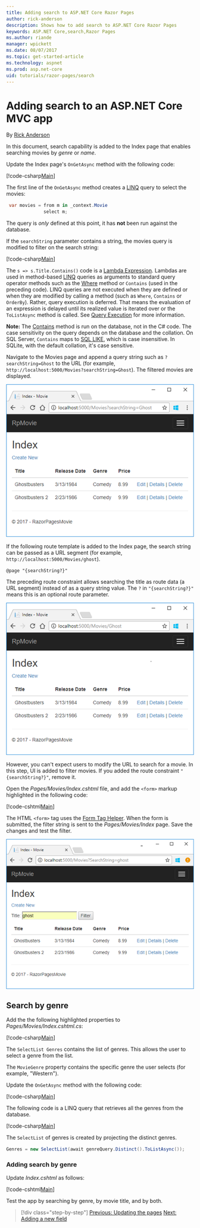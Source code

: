 ```yaml
---
title: Adding search to ASP.NET Core Razor Pages
author: rick-anderson
description: Shows how to add search to ASP.NET Core Razor Pages
keywords: ASP.NET Core,search,Razor Pages
ms.author: riande
manager: wpickett
ms.date: 08/07/2017
ms.topic: get-started-article
ms.technology: aspnet
ms.prod: asp.net-core
uid: tutorials/razor-pages/search
---
```

# Adding search to an ASP.NET Core MVC app

By [Rick Anderson](https://twitter.com/RickAndMSFT)

In this document, search capability is added to the Index page that enables searching movies by *genre* or *name*.

Update the Index page's `OnGetAsync` method with the following code:

[!code-csharp[Main](razor-pages-start/sample/RazorPagesMovie/Pages/Movies/Index.cshtml.cs?name=snippet_1stSearch)]

The first line of the `OnGetAsync` method creates a [LINQ](https://docs.microsoft.com/dotnet/csharp/programming-guide/concepts/linq/) query to select the movies:

```csharp
 var movies = from m in _context.Movie
              select m;
```

The query is *only* defined at this point, it has **not** been run against the database.

If the `searchString` parameter contains a string, the movies query is modified to filter on the search string:

[!code-csharp[Main](razor-pages-start/sample/RazorPagesMovie/Pages/Movies/Index.cshtml.cs?name=snippet_SearchNull)]

The `s => s.Title.Contains()` code is a [Lambda Expression](https://docs.microsoft.com/en-us/dotnet/csharp/programming-guide/statements-expressions-operators/lambda-expressions). Lambdas are used in method-based [LINQ](https://docs.microsoft.com/dotnet/csharp/programming-guide/concepts/linq/) queries as arguments to standard query operator methods such as the [Where](https://docs.microsoft.com/en-us/dotnet/csharp/programming-guide/concepts/linq/query-syntax-and-method-syntax-in-linq) method or `Contains` (used in the preceding code). LINQ queries are not executed when they are defined or when they are modified by calling a method (such as `Where`, `Contains`  or `OrderBy`). Rather, query execution is deferred. That means the evaluation of an expression is delayed until its realized value is iterated over or the `ToListAsync` method is called. See [Query Execution](https://docs.microsoft.com/en-us/dotnet/framework/data/adonet/ef/language-reference/query-execution) for more information.

**Note:** The [Contains](http://msdn.microsoft.com/library/bb155125.aspx) method is run on the database, not in the C# code. The case sensitivity on the query depends on the database and the collation. On SQL Server, `Contains` maps to [SQL LIKE](https://docs.microsoft.com/en-us/sql/t-sql/language-elements/like-transact-sql), which is case insensitive. In SQLite, with the default collation, it's case sensitive.

Navigate to the Movies page and append a query string such as `?searchString=Ghost` to the URL (for example, `http://localhost:5000/Movies?searchString=Ghost`). The filtered movies are displayed.

![Index view](search/_static/ghost.png)

If the following route template is added to the Index page, the search string can be passed as a URL segment (for example, `http://localhost:5000/Movies/ghost`).

```cshtml
@page "{searchString?}"
```

The preceding route constraint allows searching the title as route data (a URL segment) instead of as a query string value.  The `?` in `"{searchString?}"` means this is an optional route parameter.

![Index view with the word ghost added to the Url and a returned movie list of two movies, Ghostbusters and Ghostbusters 2](search/_static/g2.png)

However, you can't expect users to modify the URL to search for a movie. In this step, UI is added to filter movies. If you added the route constraint `"{searchString?}"`, remove it.

Open the *Pages/Movies/Index.cshtml* file, and add the `<form>` markup highlighted in the following code:

[!code-cshtml[Main](razor-pages-start/sample/RazorPagesMovie/Pages/Movies/Index2.cshtml?highlight=14-19&range=1-22)]

The HTML `<form>` tag uses the [Form Tag Helper](xref:mvc/views/working-with-forms#the-form-tag-helper). When the form is submitted, the filter string is sent to the *Pages/Movies/Index* page. Save the changes and test the filter.

![Index view with the word ghost typed into the Title filter textbox](search/_static/filter.png)

## Search by genre

Add the the following highlighted properties to *Pages/Movies/Index.cshtml.cs*:

[!code-csharp[Main](razor-pages-start/sample/RazorPagesMovie/Pages/Movies/Index.cshtml.cs?name=snippet_newProps&highlight=11-)]

The `SelectList Genres` contains the list of genres. This allows the user to select a genre from the list.

The `MovieGenre` property contains the specific genre the user selects (for example, "Western").

Update the `OnGetAsync` method with the following code:

[!code-csharp[Main](razor-pages-start/sample/RazorPagesMovie/Pages/Movies/Index.cshtml.cs?name=snippet_SearchGenre)]

The following code is a LINQ query that retrieves all the genres from the database.

[!code-csharp[Main](razor-pages-start/sample/RazorPagesMovie/Pages/Movies/Index.cshtml.cs?name=snippet_LINQ)]

The `SelectList` of genres is created by projecting the distinct genres.

<!-- BUG in OPS
Tag snippet_selectlist's start line '75' should be less than end line '29' when resolving "[!code-csharp[Main](razor-pages-start/sample/RazorPagesMovie/Pages/Movies/Index.cshtml.cs?name=snippet_SelectList)]"

There is no start line.

[!code-csharp[Main](razor-pages-start/sample/RazorPagesMovie/Pages/Movies/Index.cshtml.cs?name=snippet_SelectList)]
-->

```csharp
Genres = new SelectList(await genreQuery.Distinct().ToListAsync());
```

### Adding search by genre

Update *Index.cshtml* as follows:

[!code-cshtml[Main](razor-pages-start/sample/RazorPagesMovie/Pages/Movies/IndexFormGenreNoRating.cshtml?highlight=16-18&range=1-26)]

Test the app by searching by genre, by movie title, and by both.

>[!div class="step-by-step"]
[Previous: Updating the pages](xref:tutorials/razor-pages/da1)
[Next: Adding a new field](xref:tutorials/razor-pages/new-field)
